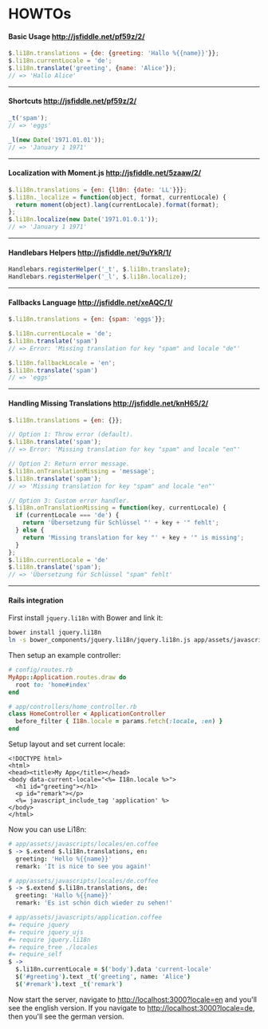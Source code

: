 # HOWTOs

#### Basic Usage http://jsfiddle.net/pf59z/2/

```javascript
$.li18n.translations = {de: {greeting: 'Hallo %{{name}}'}};
$.li18n.currentLocale = 'de';
$.li18n.translate('greeting', {name: 'Alice'});
// => 'Hallo Alice'
```

---

#### Shortcuts http://jsfiddle.net/pf59z/2/

```javascript
_t('spam');
// => 'eggs'

_l(new Date('1971.01.01'));
// => 'January 1 1971'
```

---

#### Localization with Moment.js http://jsfiddle.net/5zaaw/2/

```javascript
$.li18n.translations = {en: {l10n: {date: 'LL'}}};
$.li18n._localize = function(object, format, currentLocale) {
  return moment(object).lang(currentLocale).format(format);
};
$.li18n.localize(new Date('1971.01.0.1'));
// => 'January 1 1971'
```

---

#### Handlebars Helpers http://jsfiddle.net/9uYkR/1/

```javascript
Handlebars.registerHelper('_t', $.li18n.translate);
Handlebars.registerHelper('_l', $.li18n.localize);
```

---

#### Fallbacks Language http://jsfiddle.net/xeAQC/1/

```javascript
$.li18n.translations = {en: {spam: 'eggs'}};

$.li18n.currentLocale = 'de';
$.li18n.translate('spam')
// => Error: 'Missing translation for key "spam" and locale "de"'

$.li18n.fallbackLocale = 'en';
$.li18n.translate('spam')
// => 'eggs'
```

---

#### Handling Missing Translations http://jsfiddle.net/knH65/2/

```javascript
$.li18n.translations = {en: {}};

// Option 1: Throw error (default).
$.li18n.translate('spam');
// => Error: 'Missing translation for key "spam" and locale "en"'

// Option 2: Return error message.
$.li18n.onTranslationMissing = 'message';
$.li18n.translate('spam');
// => 'Missing translation for key "spam" and locale "en"'

// Option 3: Custom error handler.
$.li18n.onTranslationMissing = function(key, currentLocale) {
  if (currentLocale === 'de') {
    return 'Übersetzung für Schlüssel "' + key + '" fehlt';
  } else {
    return 'Missing translation for key "' + key + '" is missing';
  }
};
$.li18n.currentLocale = 'de'
$.li18n.translate('spam');
// => 'Übersetzung für Schlüssel "spam" fehlt'
```

---

#### Rails integration

First install `jquery.li18n` with Bower and link it:

```bash
bower install jquery.li18n
ln -s bower_components/jquery.li18n/jquery.li18n.js app/assets/javascripts/
```

Then setup an example controller:

```ruby
# config/routes.rb
MyApp::Application.routes.draw do
  root to: 'home#index'
end

# app/controllers/home_controller.rb
class HomeController < ApplicationController
  before_filter { I18n.locale = params.fetch(:locale, :en) }
end
```

Setup layout and set current locale:

```erb
<!DOCTYPE html>
<html>
<head><title>My App</title></head>
<body data-current-locale="<%= I18n.locale %>">
  <h1 id="greeting"></h1>
  <p id="remark"></p>
  <%= javascript_include_tag 'application' %>
</body>
</html>
```

Now you can use Li18n:

```coffeescript
# app/assets/javascripts/locales/en.coffee
$ -> $.extend $.li18n.translations, en:
  greeting: 'Hello %{{name}}'
  remark: 'It is nice to see you again!'

# app/assets/javascripts/locales/de.coffee
$ -> $.extend $.li18n.translations, de:
  greeting: 'Hallo %{{name}}'
  remark: 'Es ist schön dich wieder zu sehen!'

# app/assets/javascripts/application.coffee
#= require jquery
#= require jquery_ujs
#= require jquery.li18n
#= require_tree ./locales
#= require_self
$ ->
  $.li18n.currentLocale = $('body').data 'current-locale'
  $('#greeting').text _t('greeting', name: 'Alice')
  $('#remark').text _t('remark')
```

Now start the server, navigate to [http://localhost:3000?locale=en](http://localhost:3000?locale=en)
and you'll see the english version.
If you navigate to [http://localhost:3000?locale=de](http://localhost:3000?locale=de), 
then you'll see the german version.
